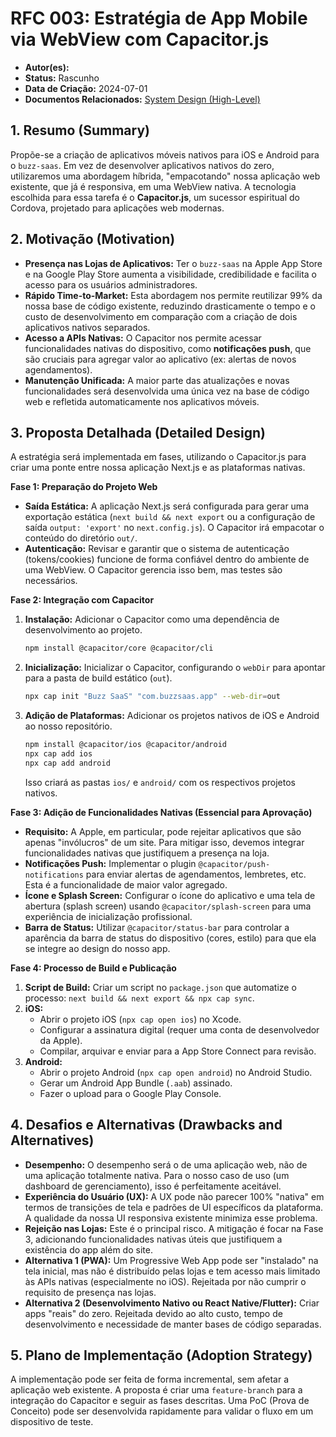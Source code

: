 # RFC 003: Estratégia de App Mobile via WebView com Capacitor.js

-   **Autor(es):** 
-   **Status:** Rascunho
-   **Data de Criação:** 2024-07-01
-   **Documentos Relacionados:** [System Design (High-Level)](../design/001-system-design-hld.md)

## 1. Resumo (Summary)

Propõe-se a criação de aplicativos móveis nativos para iOS e Android para o `buzz-saas`. Em vez de desenvolver aplicativos nativos do zero, utilizaremos uma abordagem híbrida, "empacotando" nossa aplicação web existente, que já é responsiva, em uma WebView nativa. A tecnologia escolhida para essa tarefa é o **Capacitor.js**, um sucessor espiritual do Cordova, projetado para aplicações web modernas.

## 2. Motivação (Motivation)

-   **Presença nas Lojas de Aplicativos:** Ter o `buzz-saas` na Apple App Store e na Google Play Store aumenta a visibilidade, credibilidade e facilita o acesso para os usuários administradores.
-   **Rápido Time-to-Market:** Esta abordagem nos permite reutilizar 99% da nossa base de código existente, reduzindo drasticamente o tempo e o custo de desenvolvimento em comparação com a criação de dois aplicativos nativos separados.
-   **Acesso a APIs Nativas:** O Capacitor nos permite acessar funcionalidades nativas do dispositivo, como **notificações push**, que são cruciais para agregar valor ao aplicativo (ex: alertas de novos agendamentos).
-   **Manutenção Unificada:** A maior parte das atualizações e novas funcionalidades será desenvolvida uma única vez na base de código web e refletida automaticamente nos aplicativos móveis.

## 3. Proposta Detalhada (Detailed Design)

A estratégia será implementada em fases, utilizando o Capacitor.js para criar uma ponte entre nossa aplicação Next.js e as plataformas nativas.

**Fase 1: Preparação do Projeto Web**
-   **Saída Estática:** A aplicação Next.js será configurada para gerar uma exportação estática (`next build && next export` ou a configuração de saída `output: 'export'` no `next.config.js`). O Capacitor irá empacotar o conteúdo do diretório `out/`.
-   **Autenticação:** Revisar e garantir que o sistema de autenticação (tokens/cookies) funcione de forma confiável dentro do ambiente de uma WebView. O Capacitor gerencia isso bem, mas testes são necessários.

**Fase 2: Integração com Capacitor**
1.  **Instalação:** Adicionar o Capacitor como uma dependência de desenvolvimento ao projeto.
    ```bash
    npm install @capacitor/core @capacitor/cli
    ```
2.  **Inicialização:** Inicializar o Capacitor, configurando o `webDir` para apontar para a pasta de build estático (`out`).
    ```bash
    npx cap init "Buzz SaaS" "com.buzzsaas.app" --web-dir=out
    ```
3.  **Adição de Plataformas:** Adicionar os projetos nativos de iOS e Android ao nosso repositório.
    ```bash
    npm install @capacitor/ios @capacitor/android
    npx cap add ios
    npx cap add android
    ```
    Isso criará as pastas `ios/` e `android/` com os respectivos projetos nativos.

**Fase 3: Adição de Funcionalidades Nativas (Essencial para Aprovação)**
-   **Requisito:** A Apple, em particular, pode rejeitar aplicativos que são apenas "invólucros" de um site. Para mitigar isso, devemos integrar funcionalidades nativas que justifiquem a presença na loja.
-   **Notificações Push:** Implementar o plugin `@capacitor/push-notifications` para enviar alertas de agendamentos, lembretes, etc. Esta é a funcionalidade de maior valor agregado.
-   **Ícone e Splash Screen:** Configurar o ícone do aplicativo e uma tela de abertura (splash screen) usando `@capacitor/splash-screen` para uma experiência de inicialização profissional.
-   **Barra de Status:** Utilizar `@capacitor/status-bar` para controlar a aparência da barra de status do dispositivo (cores, estilo) para que ela se integre ao design do nosso app.

**Fase 4: Processo de Build e Publicação**
1.  **Script de Build:** Criar um script no `package.json` que automatize o processo: `next build && next export && npx cap sync`.
2.  **iOS:**
    -   Abrir o projeto iOS (`npx cap open ios`) no Xcode.
    -   Configurar a assinatura digital (requer uma conta de desenvolvedor da Apple).
    -   Compilar, arquivar e enviar para a App Store Connect para revisão.
3.  **Android:**
    -   Abrir o projeto Android (`npx cap open android`) no Android Studio.
    -   Gerar um Android App Bundle (`.aab`) assinado.
    -   Fazer o upload para o Google Play Console.

## 4. Desafios e Alternativas (Drawbacks and Alternatives)

-   **Desempenho:** O desempenho será o de uma aplicação web, não de uma aplicação totalmente nativa. Para o nosso caso de uso (um dashboard de gerenciamento), isso é perfeitamente aceitável.
-   **Experiência do Usuário (UX):** A UX pode não parecer 100% "nativa" em termos de transições de tela e padrões de UI específicos da plataforma. A qualidade da nossa UI responsiva existente minimiza esse problema.
-   **Rejeição nas Lojas:** Este é o principal risco. A mitigação é focar na Fase 3, adicionando funcionalidades nativas úteis que justifiquem a existência do app além do site.
-   **Alternativa 1 (PWA):** Um Progressive Web App pode ser "instalado" na tela inicial, mas não é distribuído pelas lojas e tem acesso mais limitado às APIs nativas (especialmente no iOS). Rejeitada por não cumprir o requisito de presença nas lojas.
-   **Alternativa 2 (Desenvolvimento Nativo ou React Native/Flutter):** Criar apps "reais" do zero. Rejeitada devido ao alto custo, tempo de desenvolvimento e necessidade de manter bases de código separadas.

## 5. Plano de Implementação (Adoption Strategy)

A implementação pode ser feita de forma incremental, sem afetar a aplicação web existente. A proposta é criar uma `feature-branch` para a integração do Capacitor e seguir as fases descritas. Uma PoC (Prova de Conceito) pode ser desenvolvida rapidamente para validar o fluxo em um dispositivo de teste. 